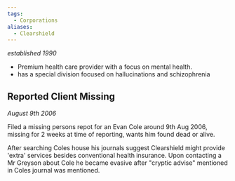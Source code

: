 ```yaml
---
tags:
  - Corporations
aliases:
  - Clearshield
---
```

*established 1990*

- Premium health care provider with a focus on mental health.
- has a special division focused on hallucinations and schizophrenia

## Reported Client Missing
*August 9th 2006*

Filed a missing persons repot for an Evan Cole around 9th Aug 2006, missing for 2 weeks at time of reporting, wants him found dead or alive.

After searching Coles house his journals suggest Clearshield might provide 'extra' services besides conventional health insurance. Upon contacting a Mr Greyson about Cole he became evasive after "cryptic advise" mentioned in Coles journal was mentioned.
